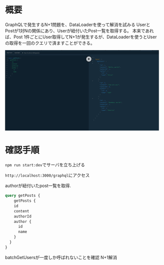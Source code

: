 # 概要
GraphQLで発生するN+1問題を、DataLoaderを使って解消を試みる
UserとPostが1対Nの関係にあり、Userが紐付いたPost一覧を取得する。
本来であれば、Post 1件ごとにUser取得してN+1が発生するが、DataLoaderを使うとUserの取得を一回のクエリで済ますことができる。

![デモイメージ](./public/graphql-playground-image.png)

# 確認手順
`npm run start:dev`でサーバを立ち上げる


`http://localhost:3000/graphql`にアクセス

authorが紐付いたpost一覧を取得.

```graphql
query getPosts {
	getPosts {
    id
    content
    authorId
    author {
      id
      name
    }
  }
}
```

batchGetUsersが一度しか呼ばれないことを確認
N+1解消
